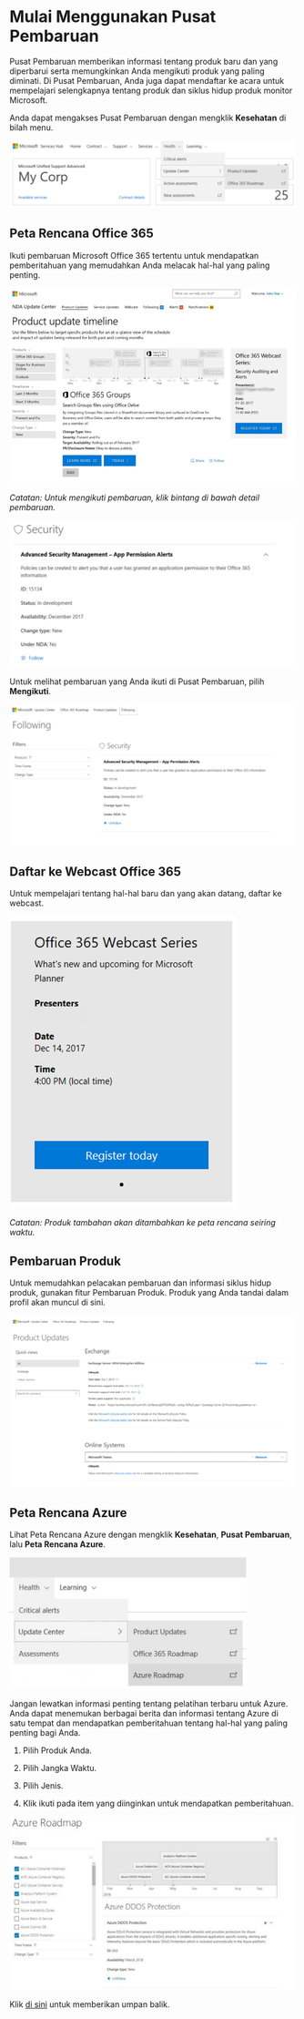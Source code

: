 # <a name="getting-started-with-the-update-center"></a>Mulai Menggunakan Pusat Pembaruan

Pusat Pembaruan memberikan informasi tentang produk baru dan yang diperbarui serta memungkinkan Anda mengikuti produk yang paling diminati. Di Pusat Pembaruan, Anda juga dapat mendaftar ke acara untuk mempelajari selengkapnya tentang produk dan siklus hidup produk monitor Microsoft.

Anda dapat mengakses Pusat Pembaruan dengan mengklik **Kesehatan** di bilah menu.

![Gambar Pusat Pembaruan KB Kesehatan 1](health-kb-updatecenter1.png)

## <a name="office-365-roadmap"></a>Peta Rencana Office 365

Ikuti pembaruan Microsoft Office 365 tertentu untuk mendapatkan pemberitahuan yang memudahkan Anda melacak hal-hal yang paling penting.

![Gambar Pusat Pembaruan KB Kesehatan 2](health-kb-updatecenter2.png)

*Catatan: Untuk mengikuti pembaruan, klik bintang di bawah detail pembaruan.*

![Gambar Pusat Pembaruan KB Kesehatan 3](health-kb-updatecenter3.png)

Untuk melihat pembaruan yang Anda ikuti di Pusat Pembaruan, pilih **Mengikuti**.

![Gambar Pusat Pembaruan KB Kesehatan 4](health-kb-updatecenter4.png)

## <a name="register-for-office-365-webcasts"></a>Daftar ke Webcast Office 365


Untuk mempelajari tentang hal-hal baru dan yang akan datang, daftar ke webcast.

![Gambar Pusat Pembaruan KB Kesehatan 5](health-kb-updatecenter5.png)

*Catatan: Produk tambahan akan ditambahkan ke peta rencana seiring waktu.*

## <a name="product-updates"></a>Pembaruan Produk

Untuk memudahkan pelacakan pembaruan dan informasi siklus hidup produk, gunakan fitur Pembaruan Produk. Produk yang Anda tandai dalam profil akan muncul di sini.

![Gambar Pusat Pembaruan KB Kesehatan 6](health-kb-updatecenter6.png)

## <a name="azure-roadmap"></a>Peta Rencana Azure

Lihat Peta Rencana Azure dengan mengklik **Kesehatan**, **Pusat Pembaruan**, lalu **Peta Rencana Azure**.  

![Gambar Pusat Pembaruan KB Kesehatan 7](health-kb-updatecenter7.png)

Jangan lewatkan informasi penting tentang pelatihan terbaru untuk Azure. Anda dapat menemukan berbagai berita dan informasi tentang Azure di satu tempat dan mendapatkan pemberitahuan tentang hal-hal yang paling penting bagi Anda. 

1. Pilih Produk Anda.

2. Pilih Jangka Waktu.

3. Pilih Jenis.

4. Klik ikuti pada item yang diinginkan untuk mendapatkan pemberitahuan.

![Gambar Pusat Pembaruan KB Kesehatan 8](health-kb-updatecenter8.png)



Klik <a href="mailto:SHub_Feedback_RC@Microsoft.com?subject=Resource%20Center%20Feedback%3A%20%3CInsert%20feedback%20topic%3E%3E&amp;body=%3C%3Cplease%20submit%20your%20feedback%20with%20enough%20detail%20on%20the%20problem%2C%20reproduction%20steps%20and%20what%20you%20desire%20to%20happen%3E%3E" target="_blank">di sini</a> untuk memberikan umpan balik.

